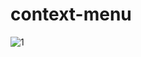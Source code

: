 # context-menu

![1](https://user-images.githubusercontent.com/65898889/108903130-4b779c00-7660-11eb-8ec8-dd8d945ca662.gif)
